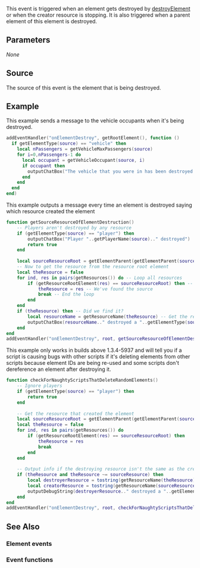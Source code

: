 This event is triggered when an element gets destroyed by [destroyElement](/docs/destroyelement.md "wikilink") or when the creator resource is stopping. It is also triggered when a parent element of this element is destroyed.

Parameters
----------

*None*

Source
------

The source of this event is the element that is being destroyed.

Example
-------

This example sends a message to the vehicle occupants when it's being destroyed.

``` lua
addEventHandler("onElementDestroy", getRootElement(), function ()
  if getElementType(source) == "vehicle" then
    local nPassengers = getVehicleMaxPassengers(source)
    for i=0,nPassengers-1 do
      local occupant = getVehicleOccupant(source, i)
      if occupant then
        outputChatBox("The vehicle that you were in has been destroyed by the script", occupant)
      end
    end
  end
end)
```

This example outputs a message every time an element is destroyed saying which resource created the element

``` lua
function getSourceResourceOfElementDestruction()
    -- Players aren't destroyed by any resource
    if (getElementType(source) == "player") then
        outputChatBox("Player "..getPlayerName(source).." destroyed")
        return true
    end
    
    local sourceResourceRoot = getElementParent(getElementParent(source)) -- Get the resource root element of the element
    -- Now to get the resource from the resource root element
    local theResource = false
    for ind, res in pairs(getResources()) do -- Loop all resources
        if (getResourceRootElement(res) == sourceResourceRoot) then -- Compare each resources root element to what we've got
            theResource = res -- We've found the source
            break -- End the loop
        end
    end
    if (theResource) then -- Did we find it?
        local resourceName = getResourceName(theResource) -- Get the resources name
        outputChatBox(resourceName.." destroyed a "..getElementType(source)) -- Output the resource name along with element type
    end
end
addEventHandler("onElementDestroy", root, getSourceResourceOfElementDestruction) -- All elements
```

This example only works in builds above 1.3.4-5937 and will tell you if a script is causing bugs with other scripts if it's deleting elements from other scripts because element IDs are being re-used and some scripts don't dereference an element after destroying it.

``` lua
function checkForNaughtyScriptsThatDeleteRandomElements()
    -- Ignore players
    if (getElementType(source) == "player") then
        return true
    end
    
    -- Get the resource that created the element
    local sourceResourceRoot = getElementParent(getElementParent(source))
    local theResource = false
    for ind, res in pairs(getResources()) do
        if (getResourceRootElement(res) == sourceResourceRoot) then
            theResource = res
            break
        end
    end
    
    -- Output info if the destroying resource isn't the same as the creator resource
    if (theResource and theResource ~= sourceResource) then
        local destroyerResource = tostring(getResourceName(theResource))
        local creatorResource = tostring(getResourceName(sourceResource))
        outputDebugString(destroyerResource.." destroyed a "..getElementType(source).." made by "..creatorResource)
    end
end
addEventHandler("onElementDestroy", root, checkForNaughtyScriptsThatDeleteRandomElements)
```

See Also
--------

### Element events

### Event functions
